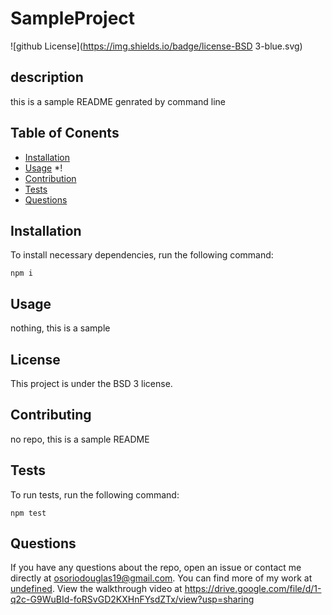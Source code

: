 # SampleProject
![github License](https://img.shields.io/badge/license-BSD 3-blue.svg)
## description
this is a sample README genrated by command line
## Table of Conents
* [Installation](#installation)
* [Usage](#usage)
*!
* [Contribution](#contribution)
* [Tests](*tests)
* [Questions](*questions)

## Installation

To install necessary dependencies, run the following command:

```
npm i
```

## Usage

nothing, this is a sample

## License
  This project is under the BSD 3 license.
  
## Contributing

no repo, this is a sample README

## Tests

To run tests, run the following command:

```
npm test
```

## Questions

If you have any questions about the repo, open an issue or contact me directly at osoriodouglas19@gmail.com. You can find more of my work at [undefined](https://github.com/undefined/). View the walkthrough video at https://drive.google.com/file/d/1-q2c-G9WuBId-foRSvGD2KXHnFYsdZTx/view?usp=sharing

